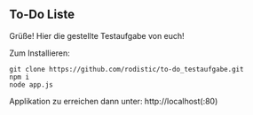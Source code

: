 ## To-Do Liste

Grüße! Hier die gestellte Testaufgabe von euch!

Zum Installieren:
```
git clone https://github.com/rodistic/to-do_testaufgabe.git
npm i 
node app.js
```

Applikation zu erreichen dann unter: http://localhost(:80)
